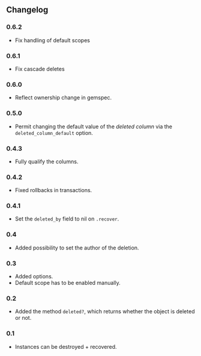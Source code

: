 ## Changelog

### 0.6.2
- Fix handling of default scopes

### 0.6.1
- Fix cascade deletes

### 0.6.0
- Reflect ownership change in gemspec.

### 0.5.0
- Permit changing the default value of the *deleted column* via the `deleted_column_default` option.

### 0.4.3
- Fully qualify the columns.

### 0.4.2
- Fixed rollbacks in transactions.

### 0.4.1
- Set the `deleted_by` field to nil on `.recover`.

### 0.4
- Added possibility to set the author of the deletion.

### 0.3
- Added options.
- Default scope has to be enabled manually.

### 0.2
- Added the method `deleted?`, which returns whether the object is deleted or not.

### 0.1
- Instances can be destroyed + recovered.
